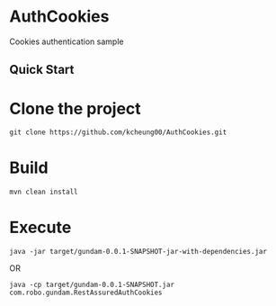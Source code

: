 # AuthCookies
Cookies authentication sample

## Quick Start
# Clone the project
```
git clone https://github.com/kcheung00/AuthCookies.git
```
# Build
```
mvn clean install
```
# Execute
```
java -jar target/gundam-0.0.1-SNAPSHOT-jar-with-dependencies.jar
```
OR
```
java -cp target/gundam-0.0.1-SNAPSHOT.jar com.robo.gundam.RestAssuredAuthCookies
```


